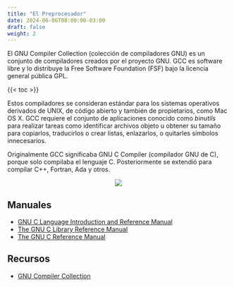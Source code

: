 ```yaml
---
title: "El Preprocesador"
date: 2024-06-06T08:00:00-03:00
draft: false
weight: 2
---
```

El GNU Compiler Collection (colección de compiladores GNU) es un conjunto de compiladores creados por el proyecto GNU. GCC es software libre y lo distribuye la Free Software Foundation (FSF) bajo la licencia general pública GPL.

{{< toc >}}

Estos compiladores se consideran estándar para los sistemas operativos derivados de UNIX, de código abierto y también de propietarios, como Mac OS X. GCC requiere el conjunto de aplicaciones conocido como *binutils* para realizar tareas como identificar archivos objeto u obtener su tamaño para copiarlos, traducirlos o crear listas, enlazarlos, o quitarles símbolos innecesarios.

Originalmente GCC significaba GNU C Compiler (compilador GNU de C), porque solo compilaba el lenguaje C. Posteriormente se extendió para compilar C++, Fortran, Ada y otros.

<p align="center">
    <img src="../img/Gcc-4.2.0.png">
</p>

## Manuales

- [GNU C Language Introduction and Reference Manual](../pdf/gcc/GNU_C_Language_Introduction_and_Reference_Manual.pdf)
- [The GNU C Library Reference Manual](../pdf/gcc/The_GNU_C_Library_Reference_Manual.pdf)
- [The GNU C Reference Manual](../pdf/gcc/The_GNU_C_Reference_Manual.pdf)

## Recursos

- [GNU Compiler Collection](https://es.wikipedia.org/wiki/GNU_Compiler_Collection)
